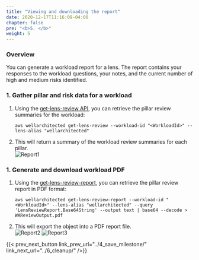 ```yaml
---
title: "Viewing and downloading the report"
date: 2020-12-17T11:16:09-04:00
chapter: false
pre: "<b>5. </b>"
weight: 5
---
```


### Overview
You can generate a workload report for a lens. The report contains your responses to the workload questions, your notes, and the current number of high and medium risks identified.

### 1. Gather pillar and risk data for a workload
1. Using the [get-lens-review API](https://awscli.amazonaws.com/v2/documentation/api/latest/reference/wellarchitected/get-lens-review.html), you can retrieve the pillar review summaries for the workload:
    ```
    aws wellarchitected get-lens-review --workload-id "<WorkloadId>" --lens-alias "wellarchitected"
    ```
1. This will return a summary of the workload review summaries for each pillar.  
    ![Report1](/watool/200_Using_AWSCLI_To_Manage_WA_Reviews/Images/5/Report1.png)

### 1. Generate and download workload PDF
1. Using the [get-lens-review-report](https://awscli.amazonaws.com/v2/documentation/api/latest/reference/wellarchitected/get-lens-review-report.html), you can retrieve the pillar review report in PDF format:
    ```
    aws wellarchitected get-lens-review-report --workload-id "<WorkloadId>" --lens-alias "wellarchitected" --query 'LensReviewReport.Base64String' --output text | base64 --decode > WAReviewOutput.pdf
    ```
1. This will export the object into a PDF report file.  
    ![Report2](/watool/200_Using_AWSCLI_To_Manage_WA_Reviews/Images/5/Report2.png)
    ![Report3](/watool/200_Using_AWSCLI_To_Manage_WA_Reviews/Images/5/Report3.png)



{{< prev_next_button link_prev_url="../4_save_milestone/" link_next_url="../6_cleanup/" />}}
